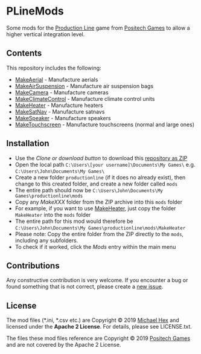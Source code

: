# PLineMods

Some mods for the [Production Line](https://www.positech.co.uk/productionline/) game from [Positech Games](http://www.positech.co.uk/) to allow a higher vertical integration level.

## Contents

This repository includes the following:

* [MakeAerial](https://github.com/texhex/plinemods/tree/master/MakeAerial) - Manufacture aerials
* [MakeAirSuspension](https://github.com/texhex/plinemods/tree/master/MakeAirSuspension) - Manufacture air suspension bags
* [MakeCamera](https://github.com/texhex/plinemods/tree/master/MakeCamera) - Manufacture cameras  
* [MakeClimateControl](https://github.com/texhex/plinemods/tree/master/MakeClimateControl) - Manufacture climate control units
* [MakeHeater](https://github.com/texhex/plinemods/tree/master/MakeHeater) - Manufacture heaters
* [MakeSatNav](https://github.com/texhex/plinemods/tree/master/MakeSatNav) - Manufacture satnavs
* [MakeSpeaker](https://github.com/texhex/plinemods/tree/master/MakeSpeaker) - Manufacture speakers
* [MakeTouchscreen](https://github.com/texhex/plinemods/tree/master/MakeTouchscreen) - Manufacture touchscreens (normal and large ones)

## Installation

* Use the *Clone or download button* to download this [repository as ZIP](https://github.com/texhex/plinemods/archive/master.zip)
* Open the local path ``C:\Users\[your username]\Documents\My Games\`` e.g. ``C:\Users\John\Documents\My Games\``
* Create a new folder ``productionline`` (if it does no already exist), then change to this created folder, and create a new folder called ``mods``
* The entire path should now be ``C:\Users\John\Documents\My Games\productionline\mods``
* Copy any *MakeXXX* folder from the ZIP archive into this ``mods`` folder
* For example, if you want to use [MakeHeater](https://github.com/texhex/plinemods/tree/master/MakeHeater), just copy the folder ``MakeHeater`` into the ``mods`` folder
* The entire path for this mod would therefore be ``C:\Users\John\Documents\My Games\productionline\mods\MakeHeater``
* Please note: Copy the entire folder from the ZIP directly to the ``mods``, including any subfolders.
* To check if it worked, click the *Mods* entry within the main menu


## Contributions

Any constructive contribution is very welcome. If you encounter a bug or found something that is not correct, please create a [new issue](https://github.com/texhex/plinemods/issues/new).

## License

The mod files (*.ini, *.csv etc.) are Copyright © 2019 [Michael Hex](http://www.texhex.info/) and licensed under the **Apache 2 License**. For details, please see LICENSE.txt.

The files these mod files reference are Copyright © 2019 [Positech Games](http://www.positech.co.uk/) and are not covered by the Apache 2 License.
